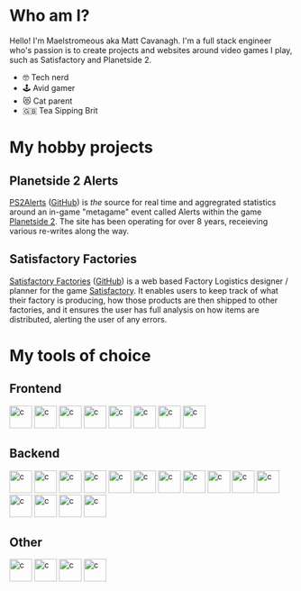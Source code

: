 # Who am I?
Hello! I'm Maelstromeous aka Matt Cavanagh. I'm a full stack engineer who's passion is to create projects and websites around video games I play, such as Satisfactory and Planetside 2.

- 🤓 Tech nerd 
- 🕹️ Avid gamer
- 😻 Cat parent
- 🇬🇧 Tea Sipping Brit

# My hobby projects

## Planetside 2 Alerts
[PS2Alerts](https://ps2alerts.com) ([GitHub](https://github.com/ps2alerts/website)) is _the_ source for real time and aggregrated statistics around an in-game "metagame" event called Alerts within the game [Planetside 2](https://www.planetside2.com/what-is-ps2). The site has been operating for over 8 years, receieving various re-writes along the way.

## Satisfactory Factories
[Satisfactory Factories](https://satisfactory-factories.app) ([GitHub](https://github.com/satisfactory-factories/application)) is a web based Factory Logistics designer / planner for the game [Satisfactory](https://www.satisfactorygame.com/). It enables users to keep track of what their factory is producing, how those products are then shipped to other factories, and it ensures the user has full analysis on how items are distributed, alerting the user of any errors.

# My tools of choice

## Frontend
<p align="left">
  <img src="https://icon.icepanel.io/Technology/svg/Jest.svg" alt="c" width="40" height="40"/>
  <img src="https://icon.icepanel.io/Technology/svg/Nuxt-JS.svg" alt="c" width="40" height="40"/>
  <img src="https://icon.icepanel.io/Technology/svg/Sass.svg" alt="c" width="40" height="40"/>
  <img src="https://icon.icepanel.io/Technology/svg/Tailwind-CSS.svg" alt="c" width="40" height="40"/>
  <img src="https://icon.icepanel.io/Technology/svg/TypeScript.svg" alt="c" width="40" height="40"/>
  <img src="https://icon.icepanel.io/Technology/svg/Veutify.svg" alt="c" width="40" height="40"/>
  <img src="https://icon.icepanel.io/Technology/svg/Vite.js.svg" alt="c" width="40" height="40"/>
  <img src="https://icon.icepanel.io/Technology/svg/Vue.js.svg" alt="c" width="40" height="40"/>
</p>

## Backend
<p align="left">
  <img src="https://icon.icepanel.io/Technology/png-shadow-512/AWS.png" alt="c" width="40" height="40" />
  <img src="https://icon.icepanel.io/Technology/png-shadow-512/Vercel.png" alt="c" width="40" height="40"/>
  <img src="https://icon.icepanel.io/Technology/svg/Cloudflare.svg" alt="c" width="40" height="40"/>
  <img src="https://icon.icepanel.io/Technology/svg/Docker.svg" alt="c" width="40" height="40"/>
  <img src="https://icon.icepanel.io/Technology/svg/Grafana.svg" alt="c" width="40" height="40"/>
  <img src="https://icon.icepanel.io/Technology/svg/HashiCorp-Terraform.svg" alt="c" width="40" height="40"/>
  <img src="https://icon.icepanel.io/Technology/svg/Kibana.svg" alt="c" width="40" height="40"/>
  <img src="https://icon.icepanel.io/Technology/svg/Kubernetes.svg" alt="c" width="40" height="40"/>
  <img src="https://icon.icepanel.io/Technology/svg/MongoDB.svg" alt="c" width="40" height="40"/>
  <img src="https://icon.icepanel.io/Technology/svg/NGINX.svg" alt="c" width="40" height="40"/>
  <img src="https://icon.icepanel.io/Technology/svg/Nest.js.svg" alt="c" width="40" height="40"/>
  <img src="https://icon.icepanel.io/Technology/svg/Node.js.svg" alt="c" width="40" height="40"/>
  <img src="https://icon.icepanel.io/Technology/svg/Prometheus.svg" alt="c" width="40" height="40"/>
  <img src="https://icon.icepanel.io/Technology/svg/RabbitMQ.svg" alt="c" width="40" height="40"/>
  <img src="https://icon.icepanel.io/Technology/svg/Redis.svg" alt="c" width="40" height="40"/>
</p>

## Other
<p align="left">
  <img src="https://icon.icepanel.io/Technology/svg/Arch-Linux.svg" alt="c" width="40" height="40"/>
  <img src="https://icon.icepanel.io/Technology/svg/Homebrew.svg" alt="c" width="40" height="40"/>
  <img src="https://icon.icepanel.io/Technology/svg/PhpStorm.svg" alt="c" width="40" height="40"/>
  <img src="https://icon.icepanel.io/Technology/svg/Raspberry-Pi.svg" alt="c" width="40" height="40"/>
</p>
